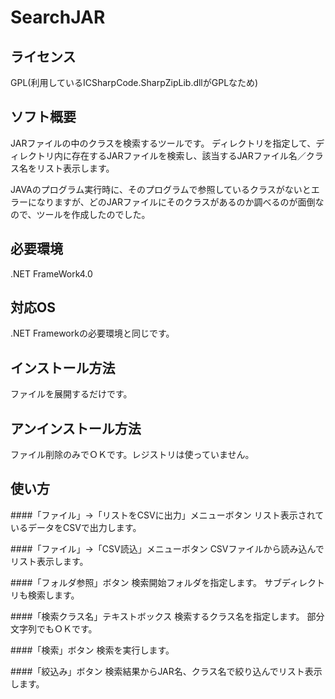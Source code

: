 SearchJAR
=====
ライセンス
-----
GPL(利用しているICSharpCode.SharpZipLib.dllがGPLなため)

ソフト概要
-----
JARファイルの中のクラスを検索するツールです。
ディレクトリを指定して、ディレクトリ内に存在するJARファイルを検索し、該当するJARファイル名／クラス名をリスト表示します。

JAVAのプログラム実行時に、そのプログラムで参照しているクラスがないとエラーになりますが、どのJARファイルにそのクラスがあるのか調べるのが面倒なので、ツールを作成したのでした。

必要環境
-----
.NET FrameWork4.0

対応OS
-----
.NET Frameworkの必要環境と同じです。

インストール方法
-----
ファイルを展開するだけです。

アンインストール方法
-----
ファイル削除のみでＯＫです。レジストリは使っていません。

使い方
-----
####「ファイル」→「リストをCSVに出力」メニューボタン
リスト表示されているデータをCSVで出力します。

####「ファイル」→「CSV読込」メニューボタン
CSVファイルから読み込んでリスト表示します。

####「フォルダ参照」ボタン
検索開始フォルダを指定します。
サブディレクトリも検索します。

####「検索クラス名」テキストボックス
検索するクラス名を指定します。
部分文字列でもＯＫです。

####「検索」ボタン
検索を実行します。

####「絞込み」ボタン
検索結果からJAR名、クラス名で絞り込んでリスト表示します。
